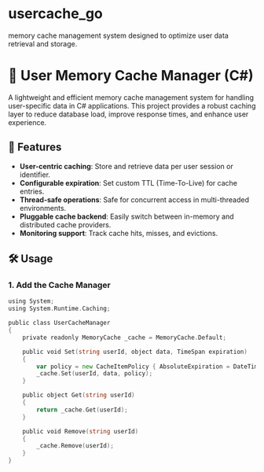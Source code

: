 # usercache_go
memory cache management system designed to optimize user data retrieval and storage. 

# 🧠 User Memory Cache Manager (C#)

A lightweight and efficient memory cache management system for handling user-specific data in C# applications. This project provides a robust caching layer to reduce database load, improve response times, and enhance user experience.

## 🚀 Features

- **User-centric caching**: Store and retrieve data per user session or identifier.
- **Configurable expiration**: Set custom TTL (Time-To-Live) for cache entries.
- **Thread-safe operations**: Safe for concurrent access in multi-threaded environments.
- **Pluggable cache backend**: Easily switch between in-memory and distributed cache providers.
- **Monitoring support**: Track cache hits, misses, and evictions.

## 🛠️ Usage

### 1. Add the Cache Manager

```go
using System;
using System.Runtime.Caching;

public class UserCacheManager
{
    private readonly MemoryCache _cache = MemoryCache.Default;

    public void Set(string userId, object data, TimeSpan expiration)
    {
        var policy = new CacheItemPolicy { AbsoluteExpiration = DateTimeOffset.Now.Add(expiration) };
        _cache.Set(userId, data, policy);
    }

    public object Get(string userId)
    {
        return _cache.Get(userId);
    }

    public void Remove(string userId)
    {
        _cache.Remove(userId);
    }
}

